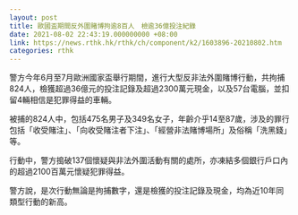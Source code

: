 ```yaml
---
layout: post
title: 歐國盃期間反外圍賭博拘逾8百人　檢逾36億投注紀錄
date: 2021-08-02 22:43:19.000000000 +08:00
link: https://news.rthk.hk/rthk/ch/component/k2/1603896-20210802.htm
categories: rthk
---
```


警方今年6月至7月歐洲國家盃舉行期間，進行大型反非法外圍賭博行動，共拘捕824人，檢獲超過36億元的投注記錄及超過2300萬元現金，以及57台電腦，並扣留4輛相信是犯罪得益的車輛。

被捕的824人中，包括475名男子及349名女子，年齡介乎14至87歲，涉及的罪行包括「收受賭注」、「向收受賭注者下注」、「經營非法賭博場所」及俗稱「洗黑錢」等。

行動中，警方搗破137個懷疑與非法外圍活動有關的處所，亦凍結多個銀行戶口內的超過2100百萬元懷疑犯罪得益。

警方說，是次行動無論是拘捕數字，還是檢獲的投注記錄及現金，均為近10年同類型行動的新高。　　
